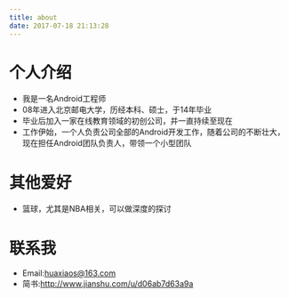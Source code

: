 ```yaml
---
title: about
date: 2017-07-18 21:13:28
---
```


# 个人介绍

* 我是一名Android工程师
* 08年进入北京邮电大学，历经本科、硕士，于14年毕业
* 毕业后加入一家在线教育领域的初创公司，并一直持续至现在
* 工作伊始，一个人负责公司全部的Android开发工作，随着公司的不断壮大，现在担任Android团队负责人，带领一个小型团队

# 其他爱好

* 篮球，尤其是NBA相关，可以做深度的探讨

# 联系我

* Email:huaxiaos@163.com
* 简书:http://www.jianshu.com/u/d06ab7d63a9a
